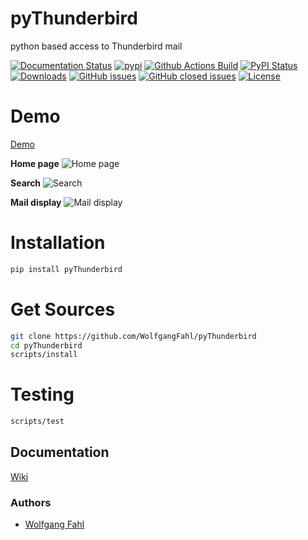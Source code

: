 # pyThunderbird
python based access to Thunderbird mail

[![Documentation Status](https://readthedocs.org/projects/pyThunderbird/badge/?version=latest)](https://pyThunderbird.readthedocs.io/en/latest/?badge=latest)
[![pypi](https://img.shields.io/pypi/pyversions/pyThunderbird)](https://pypi.org/project/pyThunderbird/)
[![Github Actions Build](https://github.com/WolfgangFahl/pyThunderbird/workflows/Build/badge.svg?branch=main)](https://github.com/WolfgangFahl/pyThunderbird/actions?query=workflow%3ABuild+branch%3Amaster)
[![PyPI Status](https://img.shields.io/pypi/v/pyThunderbird.svg)](https://pypi.python.org/pypi/pyThunderbird/)
[![Downloads](https://pepy.tech/badge/pyThunderbird)](https://pepy.tech/project/pyThunderbird)
[![GitHub issues](https://img.shields.io/github/issues/WolfgangFahl/pyThunderbird.svg)](https://github.com/WolfgangFahl/pyThunderbird/issues)
[![GitHub closed issues](https://img.shields.io/github/issues-closed/WolfgangFahl/pyThunderbird.svg)](https://github.com/WolfgangFahl/pyThunderbird/issues/?q=is%3Aissue+is%3Aclosed)
[![License](https://img.shields.io/github/license/WolfgangFahl/pyThunderbird.svg)](https://www.apache.org/licenses/LICENSE-2.0)

Demo
============
[Demo](http://pythunderbird-demo.bitplan.com/)

**Home page**
![Home page](https://github.com/zauberzeug/nicegui/raw/main/assets/1336221/11c946bf-7502-46ad-97a1-25d4514811fe.png)

**Search**
![Search](https://github.com/zauberzeug/nicegui/raw/main/assets/1336221/194ba50e-4110-41b2-99e0-f4495600903f.png)

**Mail display**
![Mail display](https://github.com/zauberzeug/nicegui/raw/main/assets/1336221/5df06a16-c3c5-45ad-9dde-2b571a39de04.png)


Installation
============
```bash
pip install pyThunderbird
```

Get Sources 
===========
```bash
git clone https://github.com/WolfgangFahl/pyThunderbird
cd pyThunderbird
scripts/install
```

Testing
=======
```bash
scripts/test
```

## Documentation
[Wiki](http://wiki.bitplan.com/index.php/PyThunderbird)

### Authors
* [Wolfgang Fahl](http://www.bitplan.com/Wolfgang_Fahl)

